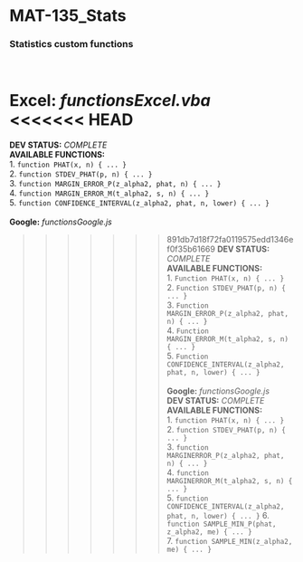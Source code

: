# MAT-135_Stats
### Statistics custom functions

<br/>**Excel:** *functionsExcel.vba*<br />
<<<<<<< HEAD
=======
**DEV STATUS:** *COMPLETE*<br />
**AVAILABLE FUNCTIONS:**<br />
    1. `function PHAT(x, n) { ... }`  
    2. `function STDEV_PHAT(p, n) { ... }`  
    3. `function MARGIN_ERROR_P(z_alpha2, phat, n) { ... }`  
    4. `function MARGIN_ERROR_M(t_alpha2, s, n) { ... }`  
    5. `function CONFIDENCE_INTERVAL(z_alpha2, phat, n, lower) { ... }`  
<br />**Google:** *functionsGoogle.js*<br />
>>>>>>> 891db7d18f72fa0119575edd1346ef0f35b61669
**DEV STATUS:** *COMPLETE*<br />
**AVAILABLE FUNCTIONS:**<br />
    1. `Function PHAT(x, n) { ... }`  
    2. `Function STDEV_PHAT(p, n) { ... }`  
    3. `Function MARGIN_ERROR_P(z_alpha2, phat, n) { ... }`  
    4. `Function MARGIN_ERROR_M(t_alpha2, s, n) { ... }`  
    5. `Function CONFIDENCE_INTERVAL(z_alpha2, phat, n, lower) { ... }`  
<br />**Google:** *functionsGoogle.js*<br />
**DEV STATUS:** *COMPLETE*<br />
**AVAILABLE FUNCTIONS:**<br />
    1. `function PHAT(x, n) { ... }`  
    2. `function STDEV_PHAT(p, n) { ... }`  
    3. `function MARGINERROR_P(z_alpha2, phat, n) { ... }`  
    4. `function MARGINERROR_M(t_alpha2, s, n) { ... }`  
    5. `function CONFIDENCE_INTERVAL(z_alpha2, phat, n, lower) { ... }`
    6. `function SAMPLE_MIN_P(phat, z_alpha2, me) { ... }`  
    7. `function SAMPLE_MIN(z_alpha2, me) { ... }`  
